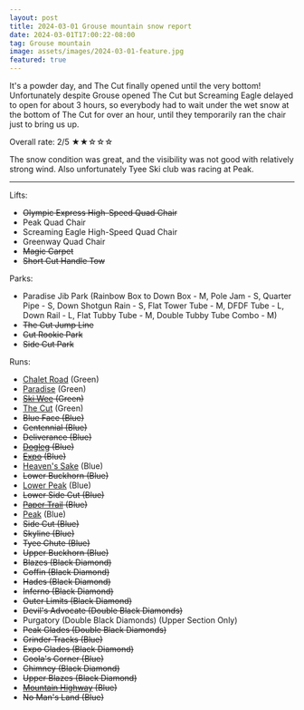 ```yaml
---
layout: post
title: 2024-03-01 Grouse mountain snow report
date: 2024-03-01T17:00:22-08:00
tag: Grouse mountain
image: assets/images/2024-03-01-feature.jpg
featured: true
---
```


It's a powder day, and The Cut finally opened until the very bottom! Unfortunately despite Grouse opened The Cut but Screaming Eagle delayed to open for about 3 hours, so everybody had to wait under the wet snow at the bottom of The Cut for over an hour, until they temporarily ran the chair just to bring us up.

Overall rate: 2/5 ★★☆☆☆

The snow condition was great, and the visibility was not good with relatively strong wind. Also unfortunately Tyee Ski club was racing at Peak.

---

Lifts:

* <del>Olympic Express High-Speed Quad Chair</del>
* Peak Quad Chair
* Screaming Eagle High-Speed Quad Chair
* Greenway Quad Chair
* <del>Magic Carpet</del>
* <del>Short Cut Handle Tow</del>

Parks:

* Paradise Jib Park (Rainbow Box to Down Box - M, Pole Jam - S, Quarter Pipe - S, Down Shotgun Rain - S, Flat Tower Tube - M, DFDF Tube - L, Down Rail - L, Flat Tubby Tube - M, Double Tubby Tube Combo - M)
* <del>The Cut Jump Line</del>
* <del>Cut Rookie Park</del>
* <del>Side Cut Park</del>

Runs:

* [Chalet Road](/grouse/chalet-road/) (Green)
* [Paradise](/grouse/paradise) (Green)
* <del>[Ski Wee](/magic-carpet/) (Green)</del>
* [The Cut](/grouse/the-cut/) (Green)
* <del>Blue Face (Blue)</del>
* <del>Centennial (Blue)</del>
* <del>Deliverance (Blue)</del>
* <del>[Dogleg](/dogleg/) (Blue)</del>
* <del>[Expo](/grouse/expo/) (Blue)</del>
* [Heaven's Sake](/heavens-sake/) (Blue)
* <del>Lower Buckhorn (Blue)</del>
* [Lower Peak](/grouse/peak/) (Blue)
* <del>Lower Side Cut (Blue)</del>
* <del>[Paper Trail](/paper-trail/) (Blue)</del>
* [Peak](/grouse/peak/) (Blue)
* <del>Side Cut (Blue)</del>
* <del>Skyline (Blue)</del>
* <del>Tyee Chute (Blue)</del>
* <del>Upper Buckhorn (Blue)</del>
* <del>Blazes (Black Diamond)</del>
* <del>Coffin (Black Diamond)</del>
* <del>Hades (Black Diamond)</del>
* <del>Inferno (Black Diamond)</del>
* <del>Outer Limits (Black Diamond)</del>
* <del>Devil's Advocate (Double Black Diamonds)</del>
* Purgatory (Double Black Diamonds) (Upper Section Only)
* <del>Peak Glades (Double Black Diamonds)</del>
* <del>Grinder Tracks (Blue)</del>
* <del>Expo Glades (Black Diamond)</del>
* <del>Coola's Corner (Blue)</del>
* <del>Chimney (Black Diamond)</del>
* <del>Upper Blazes (Black Diamond)</del>
* <del>[Mountain Highway](/grouse/mountain-highway/) (Blue)</del>
* <del>No Man's Land (Blue)</del>


